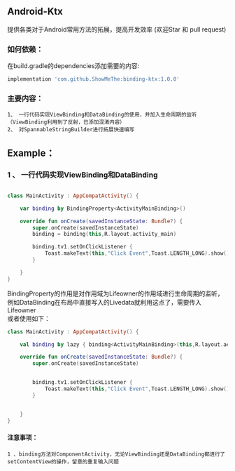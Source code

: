 ## Android-Ktx

提供各类对于Android常用方法的拓展，提高开发效率 (欢迎Star 和 pull request)

### 如何依赖：  
在build.gradle的dependencies添加需要的内容:
```gradle
implementation 'com.github.ShowMeThe:binding-ktx:1.0.0'
```


### 主要内容：  
    1、 一行代码实现ViewBinding和DataBinding的使用，并加入生命周期的监听（ViewBinding利用到了反射，已添加混淆内容）  
    2、 对SpannableStringBuilder进行拓展快速编写
    
    


## Example：  
### 1 、 一行代码实现ViewBinding和DataBinding
```kotlin

class MainActivity : AppCompatActivity() {

    var binding by BindingProperty<ActivityMainBinding>()

    override fun onCreate(savedInstanceState: Bundle?) {
        super.onCreate(savedInstanceState)
        binding = binding(this,R.layout.activity_main)

        binding.tv1.setOnClickListener {
            Toast.makeText(this,"Click Event",Toast.LENGTH_LONG).show()
        }

    }
}

```
BindingProperty的作用是对作用域为Lifeowner的作用域进行生命周期的监听，例如DataBinding在布局中直接写入的Livedata就利用这点了，需要传入Lifeowner  
或者使用如下：
```kotlin
class MainActivity : AppCompatActivity() {

    val binding by lazy { binding<ActivityMainBinding>(this,R.layout.activity_main) }

    override fun onCreate(savedInstanceState: Bundle?) {
        super.onCreate(savedInstanceState)


        binding.tv1.setOnClickListener {
            Toast.makeText(this,"Click Event",Toast.LENGTH_LONG).show()
        }


    }
}
```
#### 注意事项：  
    1 、binding方法对ComponentActivity，无论ViewBinding还是DataBinding都进行了setContentView的操作，留意的重复输入问题
